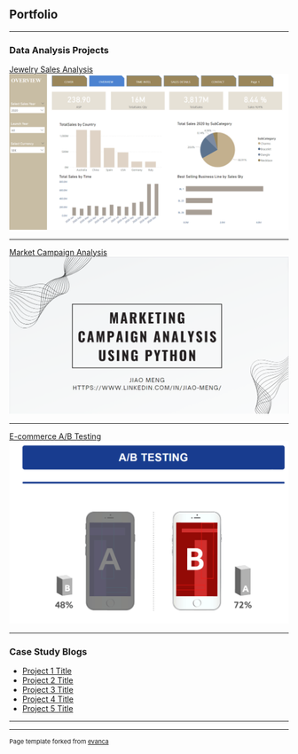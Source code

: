 ## Portfolio

---

### Data Analysis Projects 

[Jewelry Sales Analysis]([/sample_page](https://app.powerbi.com/groups/me/reports/5904a8ff-7afe-4c2a-a26d-1964dd0365ab/ReportSectionaaaf2eba6ad99f9a3e9e?experience=power-bi))
<img src="images/powerbi cover.png?raw=true"/>

---
[Market Campaign Analysis](/pdf/sample_presentation.pdf)
<img src="images/campaign analysis cover.png?raw=true"/>

---
[E-commerce A/B Testing](http://example.com/)
<img src="images/abtesting cover.png?raw=true"/>

---

### Case Study Blogs

- [Project 1 Title](http://example.com/)
- [Project 2 Title](http://example.com/)
- [Project 3 Title](http://example.com/)
- [Project 4 Title](http://example.com/)
- [Project 5 Title](http://example.com/)

---




---
<p style="font-size:11px">Page template forked from <a href="https://github.com/evanca/quick-portfolio">evanca</a></p>
<!-- Remove above link if you don't want to attibute -->
